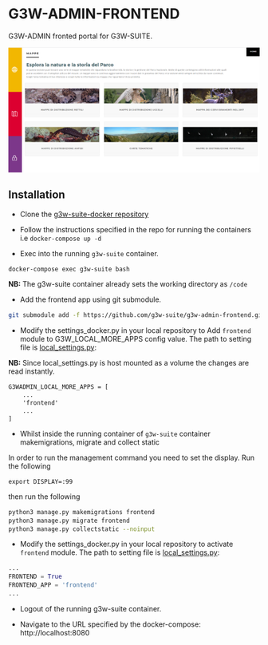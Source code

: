 # G3W-ADMIN-FRONTEND

G3W-ADMIN fronted portal for G3W-SUITE.

![Portal GUI](frontend.png)

## Installation

* Clone the [g3w-suite-docker repository](https://github.com/g3w-suite/g3w-suite-docker)

* Follow the instructions specified in the repo for running the containers i.e `docker-compose up -d` 

* Exec into the running `g3w-suite` container. 

```
docker-compose exec g3w-suite bash
```


**NB:** The g3w-suite container already sets the working directory as `/code`


* Add the frontend app using  git submodule.

```bash
git submodule add -f https://github.com/g3w-suite/g3w-admin-frontend.git  g3w-admin/frontend

```

* Modify the settings_docker.py in your local repository to Add `frontend` module to G3W_LOCAL_MORE_APPS config value. The path to setting file is [local_settings.py](https://github.com/g3w-suite/g3w-suite-docker/blob/dev/config/g3w-suite/settings_docker.py):

**NB:** Since local_settings.py is host mounted as a volume the changes are read instantly.

```
G3WADMIN_LOCAL_MORE_APPS = [
    ...
    'frontend'
    ...
]
```

* Whilst inside the running container of  `g3w-suite` container makemigrations, migrate and collect static

In order to run the management command you need to set the display. Run the following

```
export DISPLAY=:99
```
then run the following

```bash
python3 manage.py makemigrations frontend
python3 manage.py migrate frontend
python3 manage.py collectstatic --noinput
```


* Modify the settings_docker.py in your local repository to activate `frontend` module. The path to setting file is [local_settings.py](https://github.com/g3w-suite/g3w-suite-docker/blob/dev/config/g3w-suite/settings_docker.py):

```python
...
FRONTEND = True
FRONTEND_APP = 'frontend'
...
```

* Logout of the running g3w-suite container. 

* Navigate to the URL specified by the docker-compose: 
http://localhost:8080
